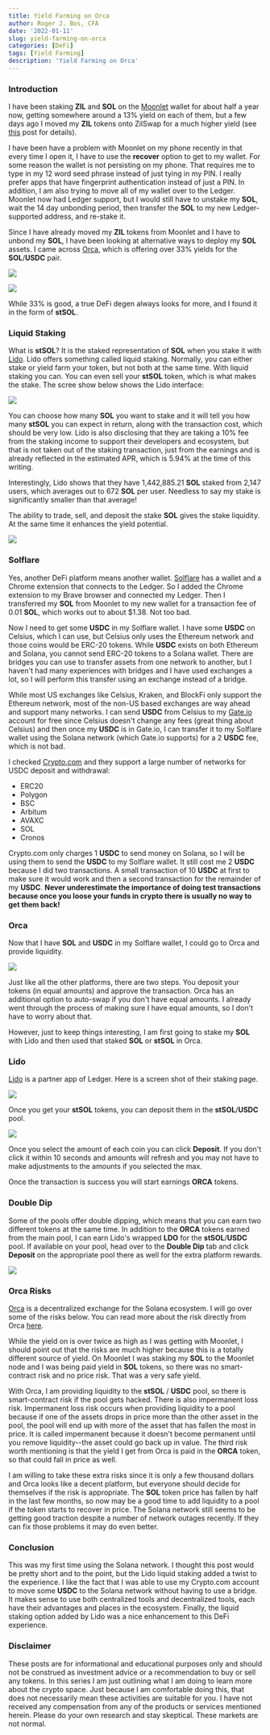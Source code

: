 ```yaml
---
title: Yield Farming on Orca
author: Roger J. Bos, CFA
date: '2022-01-11'
slug: yield-farming-on-orca
categories: [DeFi]
tags: [Yield Farming]
description: 'Yield Farming on Orca'
---
```


### Introduction

I have been staking **ZIL** and **SOL** on the [Moonlet](https://moonlet.io/) wallet for about half a year now, getting somewhere around a 13% yield on each of them, but a few days ago I moved my **ZIL** tokens onto ZilSwap for a much higher yield (see [this](https://crypto.rogerjbos.com/yield-farming-on-zilswap/) post for details).

I have been have a problem with Moonlet on my phone recently in that every time I open it, I have to use the __recover__ option to get to my wallet.  For some reason the wallet is not persisting on my phone.  That requires me to type in my 12 word seed phrase instead of just tying in my PIN.  I really prefer apps that have fingerprint authentication instead of just a PIN.  In addition,  I am also trying to move all of my wallet over to the Ledger.  Moonlet now had Ledger support, but I would still have to unstake my **SOL**, wait the 14 day unbonding period, then transfer the **SOL** to my new Ledger-supported address, and re-stake it.  

Since I have already moved my **ZIL** tokens from Moonlet and I have to unbond my **SOL**, I have been looking at alternative ways to deploy my **SOL** assets.  I came across [Orca](https://www.orca.so/), which is offering over 33% yields for the **SOL**/**USDC** pair.

![](/img/orca_pools.png)

![](/img/orca_pools2.png)

While 33% is good, a true DeFi degen always looks for more, and I found it in the form of **stSOL**.  

### Liquid Staking

What is **stSOL**?  It is the staked representation of **SOL** when you stake it with [Lido](https://solana.lido.fi/).  Lido offers something called liquid staking. Normally, you can either stake or yield farm your token, but not both at the same time.  With liquid staking you can.  You can even sell your **stSOL** token, which is what makes the stake.  The scree show below shows the Lido interface:

![](/img/lido_sol.png)

You can choose how many **SOL** you want to stake and it will tell you how many **stSOL** you can expect in return, along with the transaction cost, which should be very low.  Lido is also disclosing that they are taking a 10% fee from the staking income to support their developers and ecosystem, but that is not taken out of the staking transaction, just from the earnings and is already reflected in the estimated APR, which is 5.94% at the time of this writing.

Interestingly, Lido shows that they have 1,442,885.21 **SOL** staked from 2,147 users, which averages out to 672 **SOL** per user.  Needless to say my stake is significantly smaller than that average!

The ability to trade, sell, and deposit the stake **SOL** gives the stake liquidity.  At the same time it enhances the yield potential.

![](/img/orca_stSOL.png)


### Solflare ###

Yes, another DeFi platform means another wallet.  [Solflare](https://solflare.com/) has a wallet and a Chrome extension that connects to the Ledger.  So I added the Chrome extension to my Brave browser and connected my Ledger.  Then I transferred my **SOL** from Moonlet to my new wallet for a transaction fee of 0.01 **SOL**, which works out to about $1.38.  Not too bad.

Now I need to get some **USDC** in my Solflare wallet.  I have some **USDC** on Celsius, which I can use, but Celsius only uses the Ethereum network and those coins would be ERC-20 tokens.  While **USDC** exists on both Ethereum and Solana, you cannot send ERC-20 tokens to a Solana wallet.  There are bridges you can use to transfer assets from one network to another, but I haven't had many experiences with bridges and I have used exchanges a lot, so I will perform this transfer using an exchange instead of a bridge.  

While most US exchanges like Celsius, Kraken, and BlockFi only support the Ethereum network, most of the non-US based exchanges are way ahead and support many networks.  I can send **USDC** from Celsius to my [Gate.io](https://www.gate.io/) account for free since Celsius doesn't change any fees (great thing about Celsius) and then once my **USDC** is in Gate.io, I can transfer it to my Solflare wallet using the Solana network (which Gate.io supports) for a 2 **USDC** fee, which is not bad.  

I checked [Crypto.com]() and they support a large number of networks for USDC deposit and withdrawal:

* ERC20
* Polygon
* BSC 
* Arbitum
* AVAXC
* SOL
* Cronos

Crypto.com only charges 1 **USDC** to send money on Solana, so I will be using them to send the **USDC** to my Solflare wallet.  It still cost me 2 **USDC** because I did two transactions.  A small transaction of 10 **USDC** at first to make sure it would work and then a second transaction for the remainder of my **USDC**.  __Never underestimate the importance of doing test transactions because once you loose your funds in crypto there is usually no way to get them back!__

### Orca ###

Now that I have **SOL** and **USDC** in my Solflare wallet, I could go to Orca and provide liquidity.

![](/img/orca_deposit.png)

Just like all the other platforms, there are two steps.  You deposit your tokens (in equal amounts) and approve the transaction.  Orca has an additional option to auto-swap if you don't have equal amounts.  I already went through the process of making sure I have equal amounts, so I don't have to worry about that.

However, just to keep things interesting, I am first going to stake my **SOL** with Lido and then used that staked **SOL** or **stSOL** in Orca.

### Lido ###

[Lido](https://solana.lido.fi/) is a partner app of Ledger.  Here is a screen shot of their staking page.

![](/img/lido_sol_2.png)

Once you get your **stSOL** tokens, you can deposit them in the **stSOL**/**USDC** pool.  

![](/img/orca_deposit_2.png)

Once you select the amount of each coin you can click __Deposit__.  If you don't click it within 10 seconds and amounts will refresh and you may not have to make adjustments to the amounts if you selected the max.

Once the transaction is success you will start earnings **ORCA** tokens.

### Double Dip ###

Some of the pools offer double dipping, which means that you can earn two different tokens at the same time.  In addition to the **ORCA** tokens earned from the main pool, I can earn Lido's wrapped **LDO** for the **stSOL**/**USDC** pool.  If available on your pool, head over to the __Double Dip__ tab and click __Deposit__ on the appropriate pool there as well for the extra platform rewards.

![](/img/orca_double_dip.png)

### Orca Risks ###

[Orca](https://www.orca.so/) is a decentralized exchange for the Solana ecosystem.  I will go over some of the risks below.  You can read more about the risk directly from Orca  [here](https://docs.orca.so/how-to-provide-liquidity-on-orca).

While the yield on is over twice as high as I was getting with Moonlet, I should point out that the risks are much higher because this is a totally different source of yield.  On Moonlet I was staking my **SOL** to the Moonlet node and I was being paid yield in **SOL** tokens, so there was no smart-contract risk and no price risk.  That was a very safe yield.

With Orca, I am providing liquidity to the **stSOL** / **USDC** pool, so there is smart-contract risk if the pool gets hacked.  There is also impermanent loss risk.  Impermanent loss risk occurs when providing liquidity to a pool because if one of the assets drops in price more than the other asset in the pool, the pool will end up with more of the asset that has fallen the most in price.  It is called impermanent because it doesn't become permanent until you remove liquidity--the asset could go back up in value.  The third risk worth mentioning is that the yield I get from Orca is paid in the **ORCA** token, so that could fall in price as well.

I am willing to take these extra risks since it is only a few thousand dollars and Orca looks like a decent platform, but everyone should decide for themselves if the risk is appropriate.  The **SOL** token price has fallen by half in the last few months, so now may be a good time to add liquidity to a pool if the token starts to recover in price.  The Solana network still seems to be getting good traction despite a number of network outages recently.  If they can fix those problems it may do even better.

### Conclusion ###

This was my first time using the Solana network.  I thought this post would be  pretty short and to the point, but the Lido liquid staking added a twist to the experience.  I like the fact that I was able to use my Crypto.com account to move some **USDC** to the Solana network without having to use a bridge.  It makes sense to use both centralized tools and decentralized tools, each have their advantages and places in the ecosystem.  Finally, the liquid staking option added by Lido was a nice enhancement to this DeFi experience.

### Disclaimer ###

These posts are for informational and educational purposes only and should not be construed as investment advice or a recommendation to buy or sell any tokens.  In this series I am just outlining what I am doing to learn more about the crypto space.  Just because I am comfortable doing this, that does not necessarily mean these activities are suitable for you.  I have not received any compensation from any of the products or services mentioned herein.  Please do your own research and stay skeptical.  These markets are not normal.
